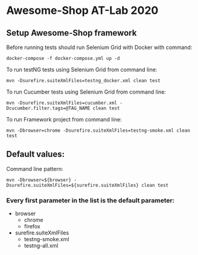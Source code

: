 # Awesome-Shop AT-Lab 2020
## Setup Awesome-Shop framework
Before running tests should run Selenium Grid with Docker with command:
```
docker-compose -f docker-compose.yml up -d
```

To run testNG tests using Selenium Grid from command line:
```
mvn -Dsurefire.suiteXmlFiles=testng_docker.xml clean test 
```

To run Cucumber tests using Selenium Grid from command line:
```
mvn -Dsurefire.suiteXmlFiles=cucumber.xml -Dcucumber.filter.tags=@TAG_NAME clean test 
```

To run Framework project from command line:
```
mvn -Dbrowser=chrome -Dsurefire.suiteXmlFiles=testng-smoke.xml clean test
```

## Default values:
Command line pattern:
```
mvn -Dbrowser=${browser} -Dsurefire.suiteXmlFiles=${surefire.suiteXmlFiles} clean test
```
### Every first parameter in the list is the default parameter:
* browser
  - chrome
  - firefox
* surefire.suiteXmlFiles
  - testng-smoke.xml
  - testng-all.xml 